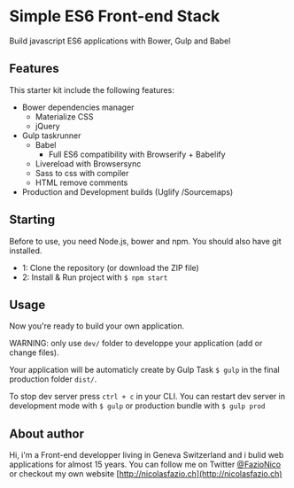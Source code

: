 <!--
@Author: Nicolas Fazio <webmaster-fazio>
@Date:   20-08-2016
@Email:  contact@nicolasfazio.ch
@Last modified by:   webmaster-fazio
@Last modified time: 21-08-2016
-->

# Simple ES6 Front-end Stack
  Build javascript ES6 applications with Bower, Gulp and Babel



## Features
  This starter kit include the following features:
  * Bower dependencies manager
    * Materialize CSS
    * jQuery
  * Gulp taskrunner
    * Babel
      * Full ES6 compatibility with Browserify + Babelify
    * Livereload with Browsersync
    * Sass to css with compiler
    * HTML remove comments
  * Production and Development builds (Uglify /Sourcemaps)



## Starting
  Before to use, you need Node.js, bower and npm. You should also have git installed.
  * 1: Clone the repository (or download the ZIP file)
  * 2: Install & Run project with `$ npm start`


## Usage
  Now you're ready to build your own application.

  WARNING: only use `dev/` folder to developpe your application (add or change files).

  Your application will be automaticly create by Gulp Task `$ gulp` in the final production folder `dist/`.

  To stop dev server press `ctrl + c` in your CLI.
  You can restart dev server in development mode with `$ gulp` or production bundle with `$ gulp prod`


## About author
  Hi, i'm a Front-end developper living in Geneva Switzerland and i bulid web applications for almost 15 years.
  You can follow me on Twitter [@FazioNico](https://twitter.com/FazioNico) or checkout my own website [http://nicolasfazio.ch](http://nicolasfazio.ch)
